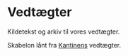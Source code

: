 # Vedtægter
Kildetekst og arkiv til vores vedtægter.


Skabelon lånt fra [Kantinens](https://github.com/kantinen/vedtaegter) vedtægter.
